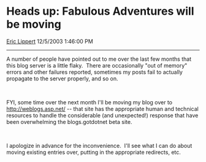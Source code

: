 # Heads up: Fabulous Adventures will be moving

[Eric Lippert](https://social.msdn.microsoft.com/profile/Eric%20Lippert) 12/5/2003 1:46:00 PM

-----

A number of people have pointed out to me over the last few months that this blog server is a little flaky.  There are occasionally "out of memory" errors and other failures reported, sometimes my posts fail to actually propagate to the server properly, and so on.   

 

 

FYI, some time over the next month I'll be moving my blog over to <http://weblogs.asp.net/> -- that site has the appropriate human and technical resources to handle the considerable (and unexpected\!) response that have been overwhelming the blogs.gotdotnet beta site.

 

 

I apologize in advance for the inconvenience.  I'll see what I can do about moving existing entries over, putting in the appropriate redirects, etc.

